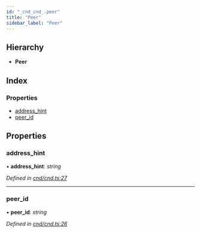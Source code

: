 ```yaml
---
id: "_cnd_cnd_.peer"
title: "Peer"
sidebar_label: "Peer"
---
```


## Hierarchy

* **Peer**

## Index

### Properties

* [address_hint](_cnd_cnd_.peer.md#address_hint)
* [peer_id](_cnd_cnd_.peer.md#peer_id)

## Properties

###  address_hint

• **address_hint**: *string*

*Defined in [cnd/cnd.ts:27](https://github.com/comit-network/comit-js-sdk/blob/d75521e/src/cnd/cnd.ts#L27)*

___

###  peer_id

• **peer_id**: *string*

*Defined in [cnd/cnd.ts:26](https://github.com/comit-network/comit-js-sdk/blob/d75521e/src/cnd/cnd.ts#L26)*
